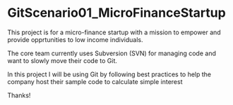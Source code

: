 # GitScenario01_MicroFinanceStartup
This project is for a micro-finance startup with a mission to empower and provide opprtunities to low income individuals. 

The core team currently uses Subversion (SVN) for managing code and want to slowly move their code to Git. 

In this project I will be using Git by following best practices to help the company
host their sample code to calculate simple interest

Thanks!
